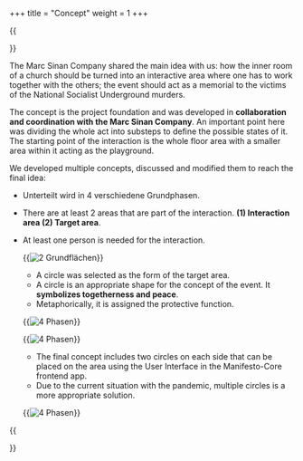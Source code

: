 +++
title = "Concept"
weight = 1
+++

{{<section title="Konzept">}}

The Marc Sinan Company shared the main idea with us: how the inner room of a church should be turned into an interactive area where one has to work together with the others; the event should act as a memorial to the victims of the National Socialist Underground murders.

The concept is the project foundation and was developed in **collaboration and coordination with the Marc Sinan Company**. An important point here was dividing the whole act into substeps to define the possible states of it. The starting point of the interaction is the whole floor area with a smaller area within it acting as the playground.

We developed multiple concepts, discussed and modified them to reach the final idea:

- Unterteilt wird in 4 verschiedene Grundphasen.
- There are at least 2 areas that are part of the interaction.
  **(1) Interaction area (2) Target area**.
- At least one person is needed for the interaction.

  {{<image src="man_konzept_1.png" alt="2 Grundflächen" caption="" >}}

  - A circle was selected as the form of the target area.
  - A circle is an appropriate shape for the concept of the event. It **symbolizes togetherness and peace**.
  - Metaphorically, it is assigned the protective function.

  {{<image src="man_concept_3_en.png" alt="4 Phasen" caption="" >}}

  {{<image src="man_concept_2_en.png" alt="4 Phasen" caption="" >}}

  - The final concept includes two circles on each side that can be placed on the area using the User Interface in the Manifesto-Core frontend app.
  - Due to the current situation with the pandemic, multiple circles is a more appropriate solution.

  {{<image src="man_concept_4_en.png" alt="4 Phasen" caption="" >}}

{{</section>}}
